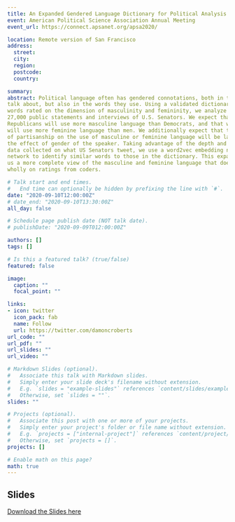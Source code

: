 ```yaml
---
title: An Expanded Gendered Language Dictionary for Political Analysis
event: American Political Science Association Annual Meeting
event_url: https://connect.apsanet.org/apsa2020/

location: Remote version of San Francisco
address:
  street:
  city: 
  region:
  postcode: 
  country: 

summary: 
abstract: Political language often has gendered connotations, both in the topics politicians
talk about, but also in the words they use. Using a validated dictionary of 700
words rated on the dimension of masculinity and femininity, we analyze approximately
27,000 public statements and interviews of U.S. Senators. We expect that
Republicans will use more masculine language than Democrats, and that women
will use more feminine language than men. We additionally expect that the effect
of partisanship on the use of masculine or feminine language will be larger than
the effect of gender of the speaker. Taking advantage of the depth and breadth of
data collected on what US Senators tweet, we use a word2vec embedding neural
network to identify similar words to those in the dictionary. This expansion gives
us a more complete view of the masculine and feminine language that does not rely
wholly on ratings from coders.

# Talk start and end times.
#   End time can optionally be hidden by prefixing the line with `#`.
date: "2020-09-10T12:00:00Z"
# date_end: "2020-09-10T13:30:00Z"
all_day: false

# Schedule page publish date (NOT talk date).
# publishDate: "2020-09-09T012:00:00Z"

authors: []
tags: []

# Is this a featured talk? (true/false)
featured: false

image:
  caption: ""
  focal_point: ""

links:
- icon: twitter
  icon_pack: fab
  name: Follow
  url: https://twitter.com/damoncroberts
url_code: ""
url_pdf: ""
url_slides: ""
url_video: ""

# Markdown Slides (optional).
#   Associate this talk with Markdown slides.
#   Simply enter your slide deck's filename without extension.
#   E.g. `slides = "example-slides"` references `content/slides/example-slides.md`.
#   Otherwise, set `slides = ""`.
slides: ""

# Projects (optional).
#   Associate this post with one or more of your projects.
#   Simply enter your project's folder or file name without extension.
#   E.g. `projects = ["internal-project"]` references `content/project/deep-learning/index.md`.
#   Otherwise, set `projects = []`.
projects: []

# Enable math on this page?
math: true
---
```


## Slides

[Download the Slides here](https://www.dropbox.com/s/zwflx2d9vi2e7p6/final_slides_v09-09-20PM.pdf?dl=0)
